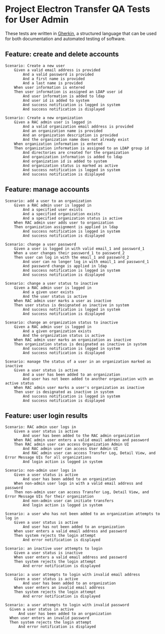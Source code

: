# Project Electron Transfer QA Tests for User Admin

These tests are written in [Gherkin](https://github.com/cucumber/cucumber/wiki/Gherkin), a structured language that can be used for both documentation and automated testing of software.

## Feature: create and delete accounts

	Scenario: Create a new user
		Given a valid email address is provided
			And a valid password is provided
			And a first name is provided
			And a last name is provided
		When user information is entered
		Then user information is assigned an LDAP user id
			And user information is added to ldap
			And user id is added to system
			And success notification is logged in system
			And success notification is displayed

	Scenario: Create a new organization
		Given a RAC admin user is logged in
			And a valid organization email address is provided
			And an organization name is provided
			And an organization description is provided
			And the organization name does not already exist
		When organization information is entered
		Then organization information is assigned to an LDAP group id
			And directories are created for the organization
			And organization information is added to ldap
			And organization id is added to system
			And organization status is marked as active
			And success notification is logged in system
			And success notification is displayed

## Feature: manage accounts

	Scenario: add a user to an organization
		Given a RAC admin user is logged in
			And a specified user exists
			And a specified organization exists
			And a specified organization status is active
		When RAC admin user adds user to organization
		Then organization assignment is applied in ldap
			And success notification is logged in system
			And success notification is displayed

	Scenario: change a user password
		Given a user is logged in with valid email_1 and password_1
		When a user changes their password_1 to password_2
		Then user can log in with the email_1 and password_2
			And user can no longer log in with email_1 and password_1
			And password change is applied in ldap
			And success notification is logged in system
			And success notification is displayed

	Scenario: change a user status to inactive
		Given a RAC admin user is logged in
			And a given user exists
			And the user status is active
		When RAC admin user marks a user as inactive
		Then user status is designated as inactive in system
			And success notification is logged in system
			And success notification is displayed

	Scenario: change an organization status to inactive
		Given a RAC admin user is logged in
			And a given organization exists
			And the organization status is active
		When RAC admin user marks an organization as inactive
		Then organization status is designated as inactive in system
			And success notification is logged in system
			And success notification is displayed

	Scenario: manage the status of a user in an organization marked as inactive
		Given a user status is active
			And a user has been added to an organization
			And user has not been added to another organization with an active status
		When RAC admin user marks a user's organization as inactive
		Then user is designated as inactive in system
			And success notification is logged in system
			And success notification is displayed

## Feature: user login results

	Scenario: RAC admin user logs in
		Given a user status is active
			And user has been added to the RAC admin organization
		When RAC admin user enters a valid email address and password
		Then RAC admin user can access Organization Admin UI
			And RAC admin user can access User Admin UI
			And RAC admin user can access Transfer Log, Detail View, and Error Message UIs for all organizations
			And login action is logged in system

	Scenario: non-admin user logs in
		Given a user status is active
			And user has been added to an organization
		When non-admin user logs in with a valid email address and password
		Then non-admin user can access Transfer Log, Detail View, and Error Message UIs for their organization
			And non-admin user can initiate transfers
			And login action is logged in system

	Scenario: a user who has not been added to an organization attempts to log in
		Given a user status is active
			And user has not been added to an organization
		When user enters a valid email address and password
		Then system rejects the login attempt
			And error notification is displayed

	Scenario: an inactive user attempts to login
		Given a user status is inactive
		When user enters a valid email address and password
		Then system rejects the login attempt
		 	And error notification is displayed

	Scenario: a user attempts to login with invalid email address
		Given a user status is active
			And user has been added to an organization
		When user enters an invalid email address
		Then system rejects the login attempt
			And error notification is displayed

	Scenario: a user attempts to login with invalid password
	  Given a user status in active
		  And user has been added to an organization
	  When user enters an invalid password
	  Then system rejects the login attempt
		  And error notification is displayed
